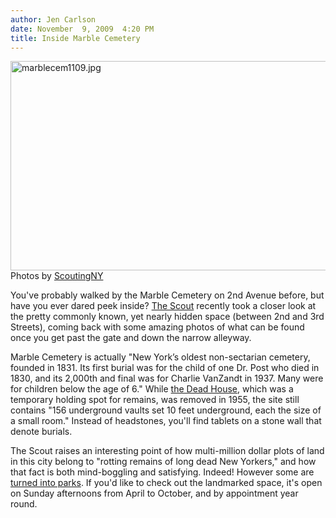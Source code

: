 ```yaml
---
author: Jen Carlson
date: November  9, 2009  4:20 PM
title: Inside Marble Cemetery
---
```


<p><span class="mt-enclosure mt-enclosure-image" style="display: inline;"> <img alt="marblecem1109.jpg" src="https://web.archive.org/web/20110623142846im_/http://gothamist.com/attachments/arts_jen/marblecem1109.jpg" width="640" height="335" class="image-none"> </span><br>
<span class="photo_caption">Photos by <a href="https://web.archive.org/web/20110623142846/http://www.scoutingny.com/?p=1177">ScoutingNY</a></span></p>

<p>You&apos;ve probably walked by the Marble Cemetery on 2nd Avenue before, but have you ever dared peek inside? <a href="https://web.archive.org/web/20110623142846/http://www.scoutingny.com/?p=1177">The Scout</a> recently took a closer look at the pretty commonly known, yet nearly hidden space (between 2nd and 3rd Streets), coming back with some amazing photos of what can be found once you get past the gate and down the narrow alleyway. </p>

<p>Marble Cemetery is actually &quot;New York&#x2019;s oldest non-sectarian cemetery, founded in 1831. Its first burial was for the child of one Dr. Post who died in 1830, and its 2,000th and final was for Charlie VanZandt in 1937.  Many were for children below the age of 6.&quot; While <a href="https://web.archive.org/web/20110623142846/http://www.marblecemetery.org/Drawings/DeadHouse.htm">the Dead House</a>, which was a temporary holding spot for remains, was removed in 1955, the site still contains &quot;156 underground vaults set 10 feet underground, each the size of a small room.&quot; Instead of headstones, you&apos;ll find tablets on a stone wall that denote burials.</p>

<p>The Scout raises an interesting point of how multi-million dollar plots of land in this city belong to &quot;rotting remains of long dead New Yorkers,&quot; and how that fact is both mind-boggling and satisfying. Indeed! However some are <a href="https://web.archive.org/web/20110623142846/http://gothamist.com/2009/10/28/washington_square_park_gravestone.php">turned into parks</a>. If you&apos;d like to check out the landmarked space, it&apos;s open on Sunday afternoons from April to October, and by appointment year round.</p>